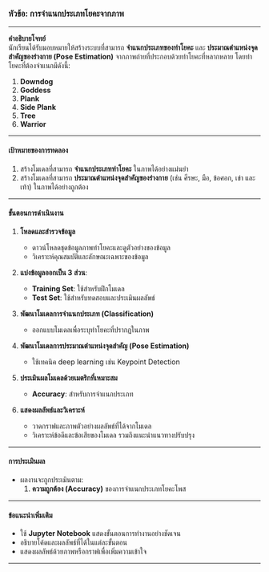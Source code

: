 

### **หัวข้อ: การจำแนกประเภทโยคะจากภาพ**

---

**คำอธิบายโจทย์**  
นักเรียนได้รับมอบหมายให้สร้างระบบที่สามารถ **จำแนกประเภทของท่าโยคะ** และ **ประมาณตำแหน่งจุดสำคัญของร่างกาย (Pose Estimation)** จากภาพถ่ายที่ประกอบด้วยท่าโยคะที่หลากหลาย โดยท่าโยคะที่ต้องจำแนกมีดังนี้:

1. **Downdog**  
2. **Goddess**  
3. **Plank**  
4. **Side Plank**  
5. **Tree**  
6. **Warrior**

---

#### **เป้าหมายของการทดลอง**  

1. สร้างโมเดลที่สามารถ **จำแนกประเภทท่าโยคะ** ในภาพได้อย่างแม่นยำ  
2. สร้างโมเดลที่สามารถ **ประมาณตำแหน่งจุดสำคัญของร่างกาย** (เช่น ศีรษะ, มือ, ข้อศอก, เข่า และเท้า) ในภาพได้อย่างถูกต้อง

---

#### **ขั้นตอนการดำเนินงาน**

1. **โหลดและสำรวจข้อมูล**  
   - ดาวน์โหลดชุดข้อมูลภาพท่าโยคะและดูตัวอย่างของข้อมูล  
   - วิเคราะห์คุณสมบัติและลักษณะเฉพาะของข้อมูล  

2. **แบ่งข้อมูลออกเป็น 3 ส่วน**:  
   - **Training Set**: ใช้สำหรับฝึกโมเดล  
   - **Test Set**: ใช้สำหรับทดสอบและประเมินผลลัพธ์  

3. **พัฒนาโมเดลการจำแนกประเภท (Classification)**  
   - ออกแบบโมเดลเพื่อระบุท่าโยคะที่ปรากฏในภาพ  

4. **พัฒนาโมเดลการประมาณตำแหน่งจุดสำคัญ (Pose Estimation)**  
   - ใช้เทคนิค deep learning เช่น Keypoint Detection 
5. **ประเมินผลโมเดลด้วยเมตริกที่เหมาะสม**  
   - **Accuracy**: สำหรับการจำแนกประเภท  
 

6. **แสดงผลลัพธ์และวิเคราะห์**  
   - วาดกราฟและภาพตัวอย่างผลลัพธ์ที่ได้จากโมเดล  
   - วิเคราะห์ข้อดีและข้อเสียของโมเดล รวมถึงแนะนำแนวทางปรับปรุง

---

#### **การประเมินผล**

- ผลงานจะถูกประเมินตาม:  
   1. **ความถูกต้อง (Accuracy)** ของการจำแนกประเภทโยคะโพส  
 

---

#### **ข้อแนะนำเพิ่มเติม**

- ใช้ **Jupyter Notebook** แสดงขั้นตอนการทำงานอย่างชัดเจน  
- อธิบายโค้ดและผลลัพธ์ที่ได้ในแต่ละขั้นตอน  
- แสดงผลลัพธ์ด้วยภาพหรือกราฟเพื่อเพิ่มความเข้าใจ  

---